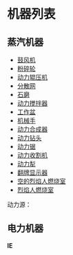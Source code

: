 # 机器列表

## 蒸汽机器

* [鼓风机](https://www.mcmod.cn/item/196532.html)
* [粉碎轮](https://www.mcmod.cn/item/196534.html)
* [动力辊压机](https://www.mcmod.cn/item/196535.html)
* [分散网](https://www.mcmod.cn/item/227790.html)
* [石磨](https://www.mcmod.cn/item/227794.html)
* [动力搅拌器](https://www.mcmod.cn/item/227795.html)
* [工作盆](https://www.mcmod.cn/item/227796.html)
* [机械手](https://www.mcmod.cn/item/227804.html)
* [动力合成器](https://www.mcmod.cn/item/227810.html)
* [动力钻头](https://www.mcmod.cn/item/347818.html)
* [动力锯](https://www.mcmod.cn/item/347819.html)
* [动力收割机](https://www.mcmod.cn/item/347820.html)
* [动力犁](https://www.mcmod.cn/item/347821.html)
* [翻牌显示器](https://www.mcmod.cn/item/608308.html)
* [空的烈焰人燃烧室](https://www.mcmod.cn/item/396863.html)
* [烈焰人燃烧室](https://www.mcmod.cn/item/396864.html)

动力源：

## 电力机器

**IE**
